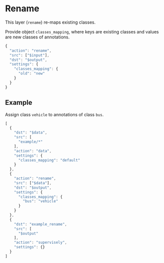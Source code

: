 # Rename

This layer \(`rename`\) re-maps existing classes.

Provide object `classes_mapping`, where keys are existing classes and values are new classes of annotations.

```javascript
{
  "action": "rename",
  "src": ["$input"],
  "dst": "$output",
  "settings": {
    "classes_mapping": {
      "old": "new"
    }
  }
}
```

## Example

Assign class `vehicle` to annotations of class `bus`.

```javascript
[
  {
    "dst": "$data",
    "src": [
      "example/*"
    ],
    "action": "data",
    "settings": {
      "classes_mapping": "default"
    }
  },
  {
    "action": "rename",
    "src": ["$data"],
    "dst": "$output",
    "settings": {
      "classes_mapping": {
        "bus": "vehicle"
      }
    }
  },
  {
    "dst": "example_rename",
    "src": [
      "$output"
    ],
    "action": "supervisely",
    "settings": {}
  }
]
```

